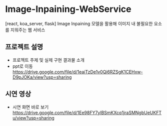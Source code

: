# Image-Inpaining-WebService
[react, koa_server, flask] Image Inpaining 모델을 활용해 이미지 내 불필요한 요소를 지워주는 웹 서비스

## 프로젝트 설명
- 프로젝트 주제 및 실제 구현 결과물 소개
- ppt로 이동       
https://drive.google.com/file/d/1eaiTzDe1v0Qi6RZSgK1CEHxw-D9pJOKa/view?usp=sharing


## 시연 영상
- 시연 화면 바로 보기       
https://drive.google.com/file/d/1Ee98FY7ylBSmKXcq1jraSMNgbUeUKFTu/view?usp=sharing
